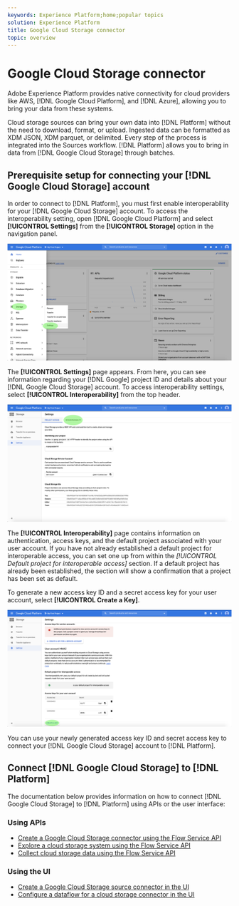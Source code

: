 ```yaml
---
keywords: Experience Platform;home;popular topics
solution: Experience Platform
title: Google Cloud Storage connector
topic: overview
---
```


# Google Cloud Storage connector

Adobe Experience Platform provides native connectivity for cloud providers like AWS, [!DNL Google Cloud Platform], and [!DNL Azure], allowing you to bring your data from these systems.

Cloud storage sources can bring your own data into [!DNL Platform] without the need to download, format, or upload. Ingested data can be formatted as XDM JSON, XDM parquet, or delimited. Every step of the process is integrated into the Sources workflow. [!DNL Platform] allows you to bring in data from [!DNL Google Cloud Storage] through batches.

## Prerequisite setup for connecting your [!DNL Google Cloud Storage] account

In order to connect to [!DNL Platform], you must first enable interoperability for your [!DNL Google Cloud Storage] account. To access the interoperability setting, open [!DNL Google Cloud Platform] and select **[!UICONTROL Settings]** from the **[!UICONTROL Storage]** option in the navigation panel.

![](../../images/tutorials/create/google-cloud-storage/nav.png)

The **[!UICONTROL Settings]** page appears. From here, you can see information regarding your [!DNL Google] project ID and details about your [!DNL Google Cloud Storage] account. To access interoperability settings, select **[!UICONTROL Interoperability]** from the top header.

![](../../images/tutorials/create/google-cloud-storage/project-access.png)

The **[!UICONTROL Interoperability]** page contains information on authentication, access keys, and the default project associated with your user account. If you have not already established a default project for interoperable access, you can set one up from within the *[!UICONTROL Default project for interoperable access]* section. If a default project has already been established, the section will show a confirmation that a project has been set as default.

To generate a new access key ID and a secret access key for your user account, select **[!UICONTROL Create a Key]**.

![](../../images/tutorials/create/google-cloud-storage/interoperability.png)

You can use your newly generated access key ID and secret access key to connect your [!DNL Google Cloud Storage] account to [!DNL Platform].

## Connect [!DNL Google Cloud Storage] to [!DNL Platform]

The documentation below provides information on how to connect [!DNL Google Cloud Storage] to [!DNL Platform] using APIs or the user interface:

### Using APIs

- [Create a Google Cloud Storage connector using the Flow Service API](../../tutorials/api/create/cloud-storage/google.md)
- [Explore a cloud storage system using the Flow Service API](../../tutorials/api/explore/cloud-storage.md)
- [Collect cloud storage data using the Flow Service API](../../tutorials/api/collect/cloud-storage.md)

### Using the UI

- [Create a Google Cloud Storage source connector in the UI](../../tutorials/ui/create/cloud-storage/google-cloud-storage.md)
- [Configure a dataflow for a cloud storage connector in the UI](../../tutorials/ui/dataflow/batch/cloud-storage.md)